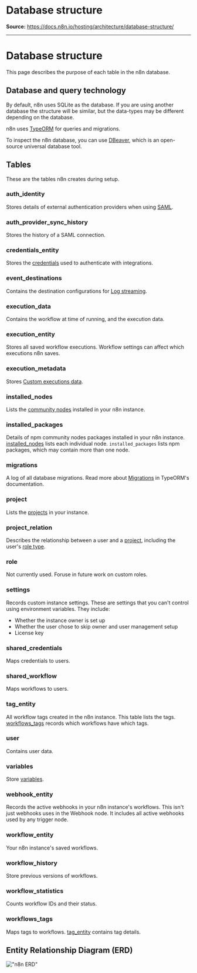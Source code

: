# Database structure

**Source:** https://docs.n8n.io/hosting/architecture/database-structure/

---

# Database structure

This page describes the purpose of each table in the n8n database.

## Database and query technology

By default, n8n uses SQLite as the database. If you are using another database the structure will be similar, but the data-types may be different depending on the database.

n8n uses [TypeORM](https://github.com/typeorm/typeorm) for queries and migrations.

To inspect the n8n database, you can use [DBeaver](https://dbeaver.io), which is an open-source universal database tool.

## Tables

These are the tables n8n creates during setup.

### auth_identity

Stores details of external authentication providers when using [SAML](../../../user-management/saml/).

### auth_provider_sync_history

Stores the history of a SAML connection.

### credentials_entity

Stores the [credentials](../../../glossary/#credential-n8n) used to authenticate with integrations.

### event_destinations

Contains the destination configurations for [Log streaming](../../../log-streaming/).

### execution_data

Contains the workflow at time of running, and the execution data.

### execution_entity

Stores all saved workflow executions. Workflow settings can affect which executions n8n saves.

### execution_metadata

Stores [Custom executions data](../../../workflows/executions/custom-executions-data/).

### installed_nodes

Lists the [community nodes](../../../integrations/community-nodes/installation/) installed in your n8n instance.

### installed_packages

Details of npm community nodes packages installed in your n8n instance. [installed_nodes](#installed_nodes) lists each individual node. `installed_packages` lists npm packages, which may contain more than one node.

### migrations

A log of all database migrations. Read more about [Migrations](https://github.com/typeorm/typeorm/blob/master/docs/migrations.md) in TypeORM's documentation.

### project

Lists the [projects](../../../user-management/rbac/projects/) in your instance.

### project_relation

Describes the relationship between a user and a [project](../../../user-management/rbac/projects/), including the user's [role type](../../../user-management/rbac/role-types/).

### role

Not currently used. Foruse in future work on custom roles.

### settings

Records custom instance settings. These are settings that you can't control using environment variables. They include:

- Whether the instance owner is set up
- Whether the user chose to skip owner and user management setup
- License key

### shared_credentials

Maps credentials to users.

### shared_workflow

Maps workflows to users.

### tag_entity

All workflow tags created in the n8n instance. This table lists the tags. [workflows_tags](#workflows_tags) records which workflows have which tags.

### user

Contains user data.

### variables

Store [variables](../../../code/variables/).

### webhook_entity

Records the active webhooks in your n8n instance's workflows. This isn't just webhooks uses in the Webhook node. It includes all active webhooks used by any trigger node.

### workflow_entity

Your n8n instance's saved workflows.

### workflow_history

Store previous versions of workflows.

### workflow_statistics

Counts workflow IDs and their status.

### workflows_tags

Maps tags to workflows. [tag_entity](#tag_entity) contains tag details.

## Entity Relationship Diagram (ERD)

!["n8n ERD"](../../../_images/hosting/architecture/n8n-database-diagram.png)
